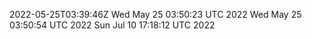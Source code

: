 2022-05-25T03:39:46Z
Wed May 25 03:50:23 UTC 2022
Wed May 25 03:50:54 UTC 2022
Sun Jul 10 17:18:12 UTC 2022
